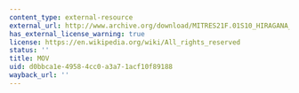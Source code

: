 ```yaml
---
content_type: external-resource
external_url: http://www.archive.org/download/MITRES21F.01S10_HIRAGANA_EXERCISES/1c11.mov
has_external_license_warning: true
license: https://en.wikipedia.org/wiki/All_rights_reserved
status: ''
title: MOV
uid: d0bbca1e-4958-4cc0-a3a7-1acf10f89188
wayback_url: ''
---
```

